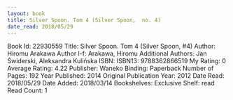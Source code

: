 ```yaml
---
layout: book
title: Silver Spoon. Tom 4 (Silver Spoon,  no. 4)
date_read: 2018/05/29
---
```


Book Id: 22930559
Title: Silver Spoon. Tom 4 (Silver Spoon, #4)
Author: Hiromu Arakawa
Author l-f: Arakawa, Hiromu
Additional Authors: Jan Świderski, Aleksandra Kulińska
ISBN: 
ISBN13: 9788362866519
My Rating: 0
Average Rating: 4.22
Publisher: Waneko
Binding: Paperback
Number of Pages: 192
Year Published: 2014
Original Publication Year: 2012
Date Read: 2018/05/29
Date Added: 2018/03/14
Bookshelves: 
Exclusive Shelf: read
Read Count: 1

